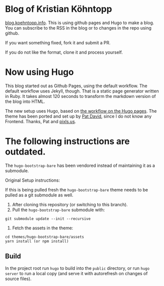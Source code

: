 # Blog of Kristian Köhntopp

[blog.koehntopp.info](https://blog.koehntopp.info).
This is using github pages and Hugo to make a blog.
You can subscribe to the RSS in the blog or to changes
in the repo using github.

If you want something fixed, fork it and submit a PR.

If you do not like the format, clone it and process yourself.

# Now using Hugo

This blog started out as Github Pages, using the default workflow.
The default workflow uses Jekyll, though.
That is a static page generator written in Ruby.
It takes almost 120 seconds to transform the markdown version of the blog into HTML.

The new setup uses Hugo, based on [the workflow on the Hugo pages](https://gohugo.io/hosting-and-deployment/hosting-on-github/).
The theme has been ported and set up by [Pat David](https://github.com/patdavid/), since I do not know any Frontend.
Thanks, Pat and [pixls.us](https://pixls.us/).

# The following instructions are outdated.

The `hugo-bootstrap-bare` has been vendored instead of maintaining it as a submodule.

Original Setup instructions:

If this is being pulled fresh the `hugo-bootstrap-bare` theme needs to be pulled as a git submodule as well.

1. After cloning this repository (or switching to this branch).
1. Pull the `hugo-bootstrap-bare` submodule with:
  ```
  git submodule update --init --recursive
  ```
1. Fetch the assets in the theme:
  ```
  cd themes/hugo-bootstrap-bare/assets
  yarn install (or npm install)
  ```

## Build

In the project root run `hugo` to build into the `public` directory, or run `hugo server` to run a local copy (and serve it with autorefresh  on changes of source files).
